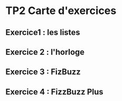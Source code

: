 # TP2 Carte d'exercices
## Exercice1 : les listes
## Exercice 2 : l'horloge
## Exercice 3 : FizBuzz
## Exercice 4 : FizzBuzz Plus
